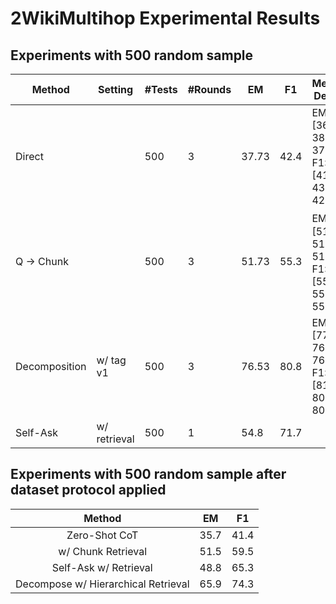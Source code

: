 # 2WikiMultihop Experimental Results

## Experiments with 500 random sample

| **Method**    | **Setting** | **#Tests** | **#Rounds** | **EM** | **F1** | **Metrics Details** |
|---------------|-------------|------------|-------------|--------|--------|---------------------|
| Direct        |             |    500     |      3      |  37.73 |  42.4  | EM: [36.6, 38.8, 37.8], F1: [41.6, 43.2, 42.5] |
| Q -> Chunk    |             |    500     |      3      |  51.73 |  55.3  | EM：[51.8, 51.6, 51.8], F1: [55, 55.4, 55.5] |
| Decomposition | w/ tag v1   |    500     |      3      |  76.53 |  80.8  | EM: [77.2, 76.2, 76.2], F1: [81.5, 80.6, 80.2] |
| Self-Ask     | w/ retrieval |    500     |      1      |  54.8  |  71.7  |                     |

## Experiments with 500 random sample after dataset protocol applied

|               Method                |    EM    |    F1    |
|:-----------------------------------:|:--------:|:--------:|
|            Zero-Shot CoT            |   35.7   |   41.4   |
|          w/ Chunk Retrieval         |   51.5   |   59.5   |
|        Self-Ask w/ Retrieval        |   48.8   |   65.3   |
| Decompose w/ Hierarchical Retrieval |   65.9   |   74.3   |
